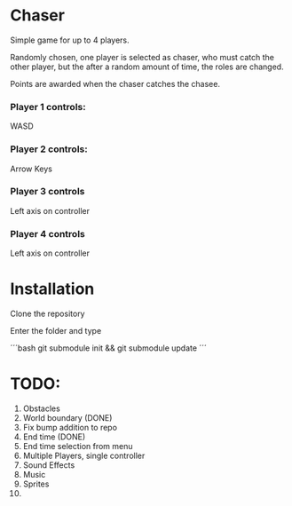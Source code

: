 # Chaser

Simple game for up to 4 players.

Randomly chosen, one player is selected as chaser, who must catch the other player, but the after a random amount of time, the roles are changed.

Points are awarded when the chaser catches the chasee.

### Player 1 controls:
WASD

### Player 2 controls:
Arrow Keys

### Player 3 controls

Left axis on controller

### Player 4 controls

Left axis on controller

# Installation

Clone the repository

Enter the folder and type

´´´bash
git submodule init && git submodule update
´´´

# TODO:

1. Obstacles
2. World boundary (DONE)
3. Fix bump addition to repo
4. End time (DONE)
5. End time selection from menu
6. Multiple Players, single controller
7. Sound Effects
8. Music
9. Sprites
10. 
